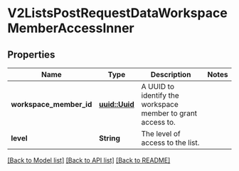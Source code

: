 # V2ListsPostRequestDataWorkspaceMemberAccessInner

## Properties

Name | Type | Description | Notes
------------ | ------------- | ------------- | -------------
**workspace_member_id** | [**uuid::Uuid**](uuid::Uuid.md) | A UUID to identify the workspace member to grant access to. | 
**level** | **String** | The level of access to the list. | 

[[Back to Model list]](../README.md#documentation-for-models) [[Back to API list]](../README.md#documentation-for-api-endpoints) [[Back to README]](../README.md)


